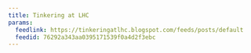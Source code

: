 ```yaml
---
title: Tinkering at LHC
params:
  feedlink: https://tinkeringatlhc.blogspot.com/feeds/posts/default
  feedid: 76292a343aa0395171539f0a4d2f3ebc
---
```


